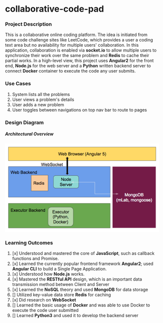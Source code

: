 # collaborative-code-pad

### Project Description
This is a collaborative online coding platform. The idea is initiated from some code challenge sites like LeetCode, which provides a user a coding text area but no availability for multiple users' collaboration. In this application, collaboration is enabled via **socket.io** to allow multiple users to synchronize their work over the same problem and **Redis** to cache their partial works. In a high-level view, this project uses **Angular2** for the front end, **Node.js** for the web server and a **Python** written backend server to connect **Docker** container to execute the code any user submits.

### Use Cases
1. System lists all the problems
2. User views a problem's details
3. User adds a new problem
4. User toggles between navigations on top nav bar to route to pages

### Design Diagram
##### Architectural Overview
![alt text](./diagrams/architecturalOverview.png "Architectural Overview")


### Learning Outcomes

1. [x] Understood and mastered the core of **JavaScript**, such as callback functions and Promise.
2. [x] Learned the currently popular frontend framework **Angular2**; used **Angular CLI** to build a Single Page Application.
3. [x] Understood how **Node.js** works.
4. [x] Mastered the **RESTful API** design, which is an important data transmission method between Client and Server
5. [x] Learned the **NoSQL** theory and used **MongoDB** for data storage
6. [] Utilized key-value data store **Redis** for caching
7. [x] Did research on **WebSocket**
8. [] Learned the basic usage of **Docker** and was able to use Docker to execute the code user submitted
9. [] Learned **Python3** and used it to develop the backend server
